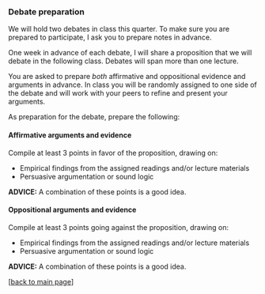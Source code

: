 ### Debate preparation

We will hold two debates in class this quarter. To make sure you are prepared to participate, I ask you to prepare notes in advance.

One week in advance of each debate, I will share a proposition that we will debate in the following class. Debates will span more than one lecture.

You are asked to prepare _both_ affirmative and oppositional evidence and arguments in advance. In class you will be randomly assigned to one side of the debate and will work with your peers to refine and present your arguments.

As preparation for the debate, prepare the following:

#### Affirmative arguments and evidence

Compile at least 3 points in favor of the proposition, drawing on:

* Empirical findings from the assigned readings and/or lecture materials
* Persuasive argumentation or sound logic

**ADVICE:** A combination of these points is a good idea.

#### Oppositional arguments and evidence

Compile at least 3 points going against the proposition, drawing on:

* Empirical findings from the assigned readings and/or lecture materials
* Persuasive argumentation or sound logic

**ADVICE:** A combination of these points is a good idea.


[[back to main page](../../casillas-mind3-spring2024-syllabus/)]
